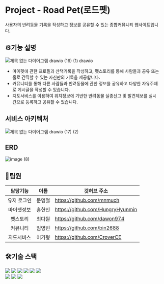 # Project - Road Pet(로드펫)
사용자의 반려동물 기록을 작성하고 정보를 공유할 수 있는 종합커뮤니티 웹사이트입니다.

## ⚙기능 설명
![제목 없는 다이어그램 drawio (16) (1) drawio](https://github.com/bin2688/roadpet-/assets/145637393/f783c3fe-a8b8-4a10-8b3d-0d3851318eab)
+ 마이펫에 관한 프로필과 산책기록을 작성하고, 펫스토리를 통해 사람들과 공유 또는 홀로 간직할 수 있는 자신만의 기록을 제공합니다.
+ 커뮤니티를 통해 다른 사람들과 반려동물에 관한 정보를 공유하고 다양한 자유주제로 게시글을 작성할 수 있습니다.
+ 지도서비스를 이용하여 위치정보에 기반한 반려동물 실종신고 및 발견제보를 실시간으로 등록하고 공유할 수 있습니다. 

## 서비스 아키텍처
![제목 없는 다이어그램 drawio (17) (2)](https://github.com/bin2688/project_Roadpet/assets/145637393/78aa6657-e228-4200-a145-8cdada384f9a)

## ERD
![image (8)](https://github.com/bin2688/project_Roadpet/assets/145637393/ffc7f065-651c-4b8c-912a-2c77b46bb005)




## 🤝팀원
|담당기능|이름|깃허브 주소|
|:------:|---|---|
|유저 로그인|문명철|<https://github.com/mnmuch>|
|마이펫정보|홍현민|<https://github.com/HungryHyunmin>|
|펫스토리|최다원|<https://github.com/dawon974>|
|커뮤니티|임영빈|<https://github.com/bin2688>|
|지도서비스|이가형|<https://github.com/CroverCE>|

## 🛠기술 스택
<img src="https://img.shields.io/badge/JAVA-006272?style=for-the-badge&logo=&logoColor=white"> <img src="https://img.shields.io/badge/eclipse-2C2255?style=for-the-badge&logo=eclipseide&logoColor=white"> <img src="https://img.shields.io/badge/Spring framework-6DB33F?style=for-the-badge&logo=spring&logoColor=white"> <img src="https://img.shields.io/badge/mybatis-020203?style=for-the-badge&logo=&logoColor=white"> <img src="https://img.shields.io/badge/mysql-4479A1?style=for-the-badge&logo=mysql&logoColor=white">  <img src="https://img.shields.io/badge/dbeaver-382923?style=for-the-badge&logo=dbeaver&logoColor=white">   
<img src="https://img.shields.io/badge/amazon ec2-FF9900?style=for-the-badge&logo=amazonec2&logoColor=white"> <img src="https://img.shields.io/badge/amazon rds-527FFF?style=for-the-badge&logo=amazonrds&logoColor=white"> <img src="https://img.shields.io/badge/ubuntu-E95420?style=for-the-badge&logo=ubuntu&logoColor=white"> 

